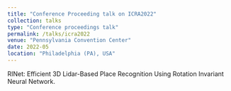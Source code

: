 ```yaml
---
title: "Conference Proceeding talk on ICRA2022"
collection: talks
type: "Conference proceedings talk"
permalink: /talks/icra2022
venue: "Pennsylvania Convention Center"
date: 2022-05
location: "Philadelphia (PA), USA"
---
```


RINet: Efficient 3D Lidar-Based Place Recognition Using Rotation Invariant Neural Network.
